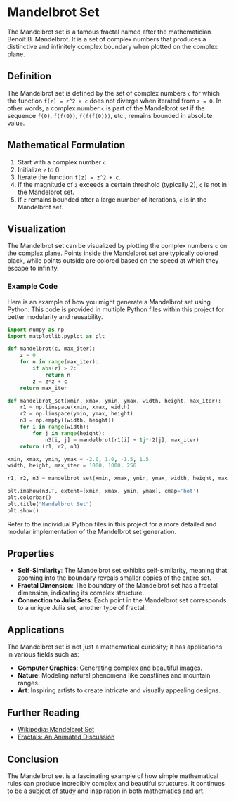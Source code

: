# Mandelbrot Set

The Mandelbrot set is a famous fractal named after the mathematician Benoît B. Mandelbrot. It is a set of complex numbers that produces a distinctive and infinitely complex boundary when plotted on the complex plane.

## Definition

The Mandelbrot set is defined by the set of complex numbers `c` for which the function `f(z) = z^2 + c` does not diverge when iterated from `z = 0`. In other words, a complex number `c` is part of the Mandelbrot set if the sequence `f(0)`, `f(f(0))`, `f(f(f(0)))`, etc., remains bounded in absolute value.

## Mathematical Formulation

1. Start with a complex number `c`.
2. Initialize `z` to 0.
3. Iterate the function `f(z) = z^2 + c`.
4. If the magnitude of `z` exceeds a certain threshold (typically 2), `c` is not in the Mandelbrot set.
5. If `z` remains bounded after a large number of iterations, `c` is in the Mandelbrot set.

## Visualization

The Mandelbrot set can be visualized by plotting the complex numbers `c` on the complex plane. Points inside the Mandelbrot set are typically colored black, while points outside are colored based on the speed at which they escape to infinity.

### Example Code

Here is an example of how you might generate a Mandelbrot set using Python. This code is provided in multiple Python files within this project for better modularity and reusability.

```python
import numpy as np
import matplotlib.pyplot as plt

def mandelbrot(c, max_iter):
    z = 0
    for n in range(max_iter):
        if abs(z) > 2:
            return n
        z = z*z + c
    return max_iter

def mandelbrot_set(xmin, xmax, ymin, ymax, width, height, max_iter):
    r1 = np.linspace(xmin, xmax, width)
    r2 = np.linspace(ymin, ymax, height)
    n3 = np.empty((width, height))
    for i in range(width):
        for j in range(height):
            n3[i, j] = mandelbrot(r1[i] + 1j*r2[j], max_iter)
    return (r1, r2, n3)

xmin, xmax, ymin, ymax = -2.0, 1.0, -1.5, 1.5
width, height, max_iter = 1000, 1000, 256

r1, r2, n3 = mandelbrot_set(xmin, xmax, ymin, ymax, width, height, max_iter)

plt.imshow(n3.T, extent=[xmin, xmax, ymin, ymax], cmap='hot')
plt.colorbar()
plt.title("Mandelbrot Set")
plt.show()
```

Refer to the individual Python files in this project for a more detailed and modular implementation of the Mandelbrot set generation.

## Properties

- **Self-Similarity**: The Mandelbrot set exhibits self-similarity, meaning that zooming into the boundary reveals smaller copies of the entire set.
- **Fractal Dimension**: The boundary of the Mandelbrot set has a fractal dimension, indicating its complex structure.
- **Connection to Julia Sets**: Each point in the Mandelbrot set corresponds to a unique Julia set, another type of fractal.

## Applications

The Mandelbrot set is not just a mathematical curiosity; it has applications in various fields such as:

- **Computer Graphics**: Generating complex and beautiful images.
- **Nature**: Modeling natural phenomena like coastlines and mountain ranges.
- **Art**: Inspiring artists to create intricate and visually appealing designs.

## Further Reading

- [Wikipedia: Mandelbrot Set](https://en.wikipedia.org/wiki/Mandelbrot_set)
- [Fractals: An Animated Discussion](https://www.youtube.com/watch?v=G_GBwuYuOOs)

## Conclusion

The Mandelbrot set is a fascinating example of how simple mathematical rules can produce incredibly complex and beautiful structures. It continues to be a subject of study and inspiration in both mathematics and art.

